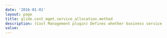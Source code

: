 ```yaml
---
date: '2016-01-01'
layout: page
title: glide.cost_mgmt.service_allocation.method
description: (Cost Management plugin) Defines whether business service to cost center allocation costs should be calculated based on total units or allocated units. 
value:  
---
```


